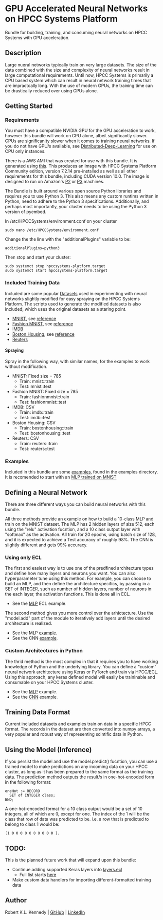 # GPU Accelerated Neural Networks on HPCC Systems Platform
Bundle for building, training, and consuming neural networks on HPCC Systems with GPU acceleration. 

## Description
Large nueral networks typically train on very large datasets. 
The size of the data combined with the size and complexity of neural networks result in large computational requirements. 
Until now, HPCC Systems is primarily a CPU based system which can result in neural network training times that are impractcally long.
With the use of modern GPUs, the training time can be drastically reduced over using CPUs alone.

## Getting Started

### Requirements
You must have a compatible NVIDIA GPU for the GPU acceleration to work, however this bundle will work on CPU alone, albeit significantly slower. 
CPUs are significanlty slower when it comes to training neural networks. 
If you do not have GPU/s available, see [Distributed-Deep-Learning](https://github.com/hpcc-systems/Distributed-Deep-Learning) for use on CPU only instances.

There is a AWS AMI that was created for use with this bundle. 
It is generated using [this](https://github.com/xwang2713/cloud-image-build). 
This produces an image with HPCC Systems Platform Community edition, version 7.2.14 pre-installed as well as all other requirements for this bundle, including CUDA version 10.0. 
The image is designed to run on Amazon's [P2](https://aws.amazon.com/ec2/instance-types/p2/) or [P3](https://aws.amazon.com/ec2/instance-types/p3/) machines.

The Bundle is built around various open source Python libraries and requires you to use Python 3. This also means any custom runtims written in Python, need to adhere to the Python 3 specifications. 
Additionally, and perhaps most importantly, your cluster needs to be using the Python 3 version of pyembed.

In /etc/HPCCSystems/environment.conf on your cluster

```
sudo nano /etc/HPCCSystems/environment.conf
```

Change the the line with the "additionalPlugins" variable to be:
```
additionalPlugins=python3
```

Then stop and start your cluster:
```
sudo systemct stop hpccsystems-platform.target
sudo systemct start hpccsystems-platform.target

```

### Included Training Data
Included are some popular [Datasets](Datasets/data_files) used in experimenting with neural networks slightly modified for easy spraying on the HPCC Systems Platform. 
The scripts used to generate the modified datasets is also included, which uses the original datasets as a staring point.

* [MNIST](Datasets/data_files/mnist), see [reference](http://yann.lecun.com/exdb/mnist/)
* [Fashion MNIST](data_files/fashion_mnist), see [reference](https://github.com/zalandoresearch/fashion-mnist)
* [IMDB](Datasets/data_files/imdb)
* [Boston Housing](Datasets/data_files/boston_housing), see [reference](https://doi.org/10.1016/0095-0696(78)90006-2)
* [Reuters](Datasets/data_files/reuters)

#### Spraying
Spray in the following way, with similar names, for the examples to work without modification.

* MNIST: Fixed size = 785
	* Train: mnist::train
	* Test: mnist::test
* Fashion MNIST: Fixed size = 785
	* Train: fashionmnist::train
	* Test: fashionmnist::test
* IMDB: CSV
	* Train: imdb::train
	* Test: imdb::test
* Boston Housing: CSV
	* Train: bostonhousing::train
	* Test: bostonhousing::test
* Reuters: CSV
	* Train: reuters::train
	* Test: reuters::test

### Examples
Included in this bundle are some [examples](examples/), found in the examples directory. It is recomended to start with an [MLP trained on MNIST](examples/mnist_mlp.ecl)

## Defining a Neural Network
There are three different ways you can build neural networks with this bundle.

All three methods provide an example on how to build a 10-class MLP and train on the MNIST dataset.
The MLP has 2 hidden layers of size 512, each using the "relu" activation fucntion, and a 10 class output layer with "softmax" as the activation.
All train for 20 epochs, using batch size of 128, and it is expected to achieve a Test accuracy of roughly 98%. The CNN is slightly different and gets 99% accuracy.

### Using only ECL
The first and easiest way is to use one of the predfined architecture types and define how many layers and neurons you want. You can also hyperparameter tune using this method.
For example, you can choose to build an MLP, and then define the architecture specifics, by passing in a SET of INTEGER, such as number of hidden layers, number of neurons in the each layer,
the activation functions. This is done all in ECL. 
* See the [MLP](examples/mnist_mlp.ecl) ECL example.

The second method gives you more control over the arhictecture. Use the "model.add" part of the module to iteratively add layers until the desired architecture is realized.

* See the MLP [example](examples/mlp_add_layers.ecl).
* See the CNN [example](examples/cnn_add_layers.ecl).

### Custom Architectures in Python
The thrid method is the most complex in that it requires you to have working knowledge of Python and the underlying library.
You can define a "custom" neural network architecture using Keras or PyTorch and train via HPCC/ECL.
Using this approach, any keras defined model will easily be traininable and consumable on your HPCC Systems cluster.

* See the [MLP](examples/custom_tensorflow_mlp.ecl) example.
* See the [CNN](examples/custom_tensorflow_cnn.ecl) example.


## Training Data Format
Current included datasets and examples train on data in a specific HPCC format. 
The records in the dataset are then converted into numpy arrays, a very popular and robust way of representing scintific data in Python.

## Using the Model (Inference)
If you persist the model and use the model.predict() fucntion, you can use a trained model to make predictions on any incoming data on your HPCC cluster, as long as it has been prepared to the same format as the training data.
The prediction method outputs the result/s in one-hot-encoded form in the following format:

```
oneHot := RECORD
  SET of INTEGER class;
END;
```

A one-hot-encoded format for a 10 class output would be a set of 10 integers, all of which are 0, except for one. The index of the 1 will be the class that row of data was predicted to be.
i.e. a row that is predicted to belong to class 1 would be:
```
[1 0 0 0 0 0 0 0 0 0 0 ].
```

## TODO:
This is the planned future work that will expand upon this bundle:
* Continue adding supported Keras layers into [layers.ecl](layers.ecl)
	* Full list starts [here](https://keras.io/layers/core/)
* Make custom data handlers for importing different-formatted training data


## Author
Robert K.L. Kennedy | [GitHub](https://github.com/robertken) | [LinkedIn](https://www.linkedin.com/in/robertken/)



